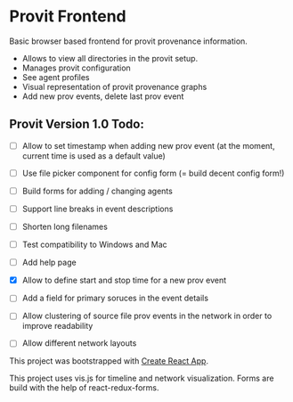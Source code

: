 # Provit Frontend

Basic browser based frontend for provit provenance information.

* Allows to view all directories in the provit setup.
* Manages provit configuration
* See agent profiles
* Visual representation of provit provenance graphs 
* Add new prov events, delete last prov event



## Provit Version 1.0 Todo:


- [ ] Allow to set timestamp when adding new prov event (at the moment, current time is used as a default value)
- [ ] Use file picker component for config form (= build decent config form!)
- [ ] Build forms for adding / changing agents
- [ ] Support line breaks in event descriptions
- [ ] Shorten long filenames
- [ ] Test compatibility to Windows and Mac 
- [ ] Add help page
- [x] Allow to define start and stop time for a new prov event
- [ ] Add a field for primary soruces in the event details
- [ ] Allow clustering of source file prov events in the network in order to improve readability
- [ ] Allow different network layouts




This project was bootstrapped with [Create React App](https://github.com/facebook/create-react-app).

This project uses vis.js for timeline and network visualization.
Forms are build with the help of react-redux-forms.